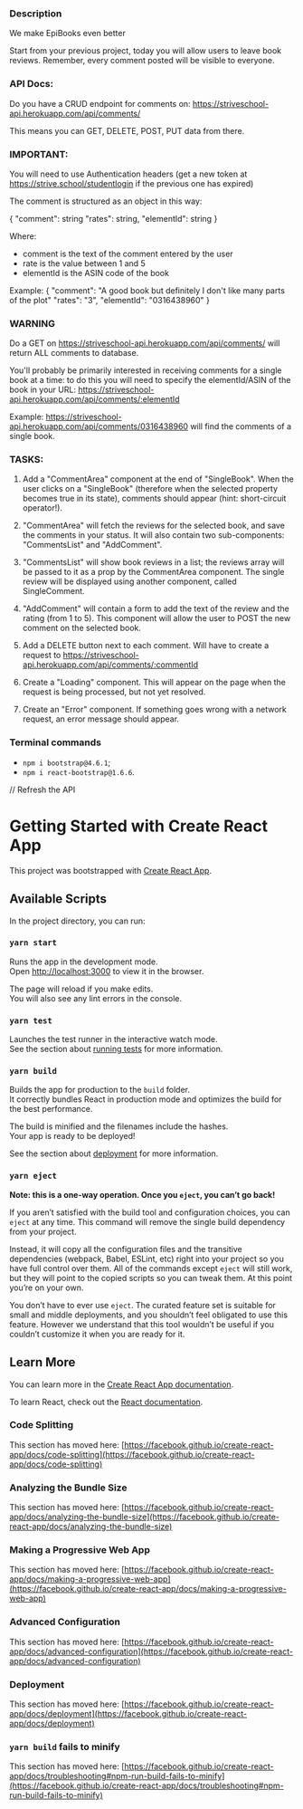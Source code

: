 ### Description 
We make EpiBooks even better

Start from your previous project, today you will allow users to leave book reviews.
Remember, every comment posted will be visible to everyone.

### API Docs:
Do you have a CRUD endpoint for comments on:
https://striveschool-api.herokuapp.com/api/comments/

This means you can GET, DELETE, POST, PUT data from there.

### IMPORTANT:
You will need to use Authentication headers
(get a new token at https://strive.school/studentlogin if the previous one has expired)

The comment is structured as an object in this way:

{
  "comment": string
  "rates": string,
  "elementId": string
}

Where:
- comment is the text of the comment entered by the user
- rate is the value between 1 and 5
- elementId is the ASIN code of the book

Example:
{
  "comment": "A good book but definitely I don't like many parts of the plot"
  "rates": "3",
  "elementId": "0316438960"
}

### WARNING
Do a GET on https://striveschool-api.herokuapp.com/api/comments/
will return ALL comments to database.

You'll probably be primarily interested in receiving comments for a single book at a time:
to do this you will need to specify the elementId/ASIN of the book in your URL:
https://striveschool-api.herokuapp.com/api/comments/:elementId

Example:
https://striveschool-api.herokuapp.com/api/comments/0316438960
will find the comments of a single book.

### TASKS:

1. Add a "CommentArea" component at the end of "SingleBook".
        When the user clicks on a "SingleBook" (therefore when the selected property becomes true in its state),
        comments should appear (hint: short-circuit operator!).
        
2. "CommentArea" will fetch the reviews for the selected book,
         and save the comments in your status.
         It will also contain two sub-components: "CommentsList" and "AddComment".
         
3. "CommentsList" will show book reviews in a list;
         the reviews array will be passed to it as a prop by the CommentArea component.
         The single review will be displayed using another component, called SingleComment.
         
4. "AddComment" will contain a form to add the text of the review and the rating (from 1 to 5).
         This component will allow the user to POST the new comment on the selected book.
   
5. Add a DELETE button next to each comment.
         Will have to create a request to
         https://striveschool-api.herokuapp.com/api/comments/:commentId
         
6. Create a "Loading" component. This will appear on the page when the request is being processed, but not yet resolved.

7. Create an "Error" component. If something goes wrong with a network request, an error message should appear.


### Terminal commands
- `npm i bootstrap@4.6.1`;
- `npm i react-bootstrap@1.6.6`.

// Refresh the API







# Getting Started with Create React App

This project was bootstrapped with [Create React App](https://github.com/facebook/create-react-app).

## Available Scripts

In the project directory, you can run:

### `yarn start`

Runs the app in the development mode.\
Open [http://localhost:3000](http://localhost:3000) to view it in the browser.

The page will reload if you make edits.\
You will also see any lint errors in the console.

### `yarn test`

Launches the test runner in the interactive watch mode.\
See the section about [running tests](https://facebook.github.io/create-react-app/docs/running-tests) for more information.

### `yarn build`

Builds the app for production to the `build` folder.\
It correctly bundles React in production mode and optimizes the build for the best performance.

The build is minified and the filenames include the hashes.\
Your app is ready to be deployed!

See the section about [deployment](https://facebook.github.io/create-react-app/docs/deployment) for more information.

### `yarn eject`

**Note: this is a one-way operation. Once you `eject`, you can’t go back!**

If you aren’t satisfied with the build tool and configuration choices, you can `eject` at any time. This command will remove the single build dependency from your project.

Instead, it will copy all the configuration files and the transitive dependencies (webpack, Babel, ESLint, etc) right into your project so you have full control over them. All of the commands except `eject` will still work, but they will point to the copied scripts so you can tweak them. At this point you’re on your own.

You don’t have to ever use `eject`. The curated feature set is suitable for small and middle deployments, and you shouldn’t feel obligated to use this feature. However we understand that this tool wouldn’t be useful if you couldn’t customize it when you are ready for it.

## Learn More

You can learn more in the [Create React App documentation](https://facebook.github.io/create-react-app/docs/getting-started).

To learn React, check out the [React documentation](https://reactjs.org/).

### Code Splitting

This section has moved here: [https://facebook.github.io/create-react-app/docs/code-splitting](https://facebook.github.io/create-react-app/docs/code-splitting)

### Analyzing the Bundle Size

This section has moved here: [https://facebook.github.io/create-react-app/docs/analyzing-the-bundle-size](https://facebook.github.io/create-react-app/docs/analyzing-the-bundle-size)

### Making a Progressive Web App

This section has moved here: [https://facebook.github.io/create-react-app/docs/making-a-progressive-web-app](https://facebook.github.io/create-react-app/docs/making-a-progressive-web-app)

### Advanced Configuration

This section has moved here: [https://facebook.github.io/create-react-app/docs/advanced-configuration](https://facebook.github.io/create-react-app/docs/advanced-configuration)

### Deployment

This section has moved here: [https://facebook.github.io/create-react-app/docs/deployment](https://facebook.github.io/create-react-app/docs/deployment)

### `yarn build` fails to minify

This section has moved here: [https://facebook.github.io/create-react-app/docs/troubleshooting#npm-run-build-fails-to-minify](https://facebook.github.io/create-react-app/docs/troubleshooting#npm-run-build-fails-to-minify)
